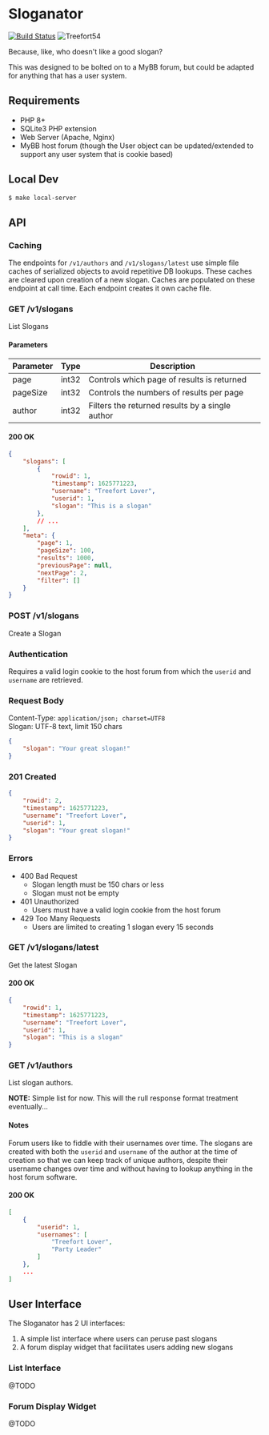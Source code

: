 # Sloganator

[![Build Status](https://github.com/Gipetto/CowSay/actions/workflows/main.yml/badge.svg)](https://github.com/Gipetto/CowSay/actions/workflows/main.yml)
![Treefort54](https://img.shields.io/badge/Treefort-54-blue.svg)

Because, like, who doesn't like a good slogan?

This was designed to be bolted on to a MyBB forum, but could be adapted for anything that has a user system.

## Requirements

- PHP 8+
- SQLite3 PHP extension
- Web Server (Apache, Nginx)
- MyBB host forum (though the User object can be updated/extended to support any user system that is cookie based)

## Local Dev

``` sh
$ make local-server
```

## API

### Caching

The endpoints for `/v1/authors` and `/v1/slogans/latest` use simple file caches of serialized objects to avoid repetitive DB lookups. These caches are cleared upon creation of a new slogan. Caches are populated on these endpoint at call time. Each endpoint creates it own cache file.

### GET /v1/slogans

List Slogans

#### Parameters

| Parameter | Type   | Description |
| --------- | ------ | ----------- |
| page      | int32  | Controls which page of results is returned      |
| pageSize  | int32  | Controls the numbers of results per page        |
| author    | int32  | Filters the returned results by a single author |

#### 200 OK
``` json
{
    "slogans": [
        {
            "rowid": 1,
            "timestamp": 1625771223,
            "username": "Treefort Lover",
            "userid": 1,
            "slogan": "This is a slogan"
        },
        // ...
    ],
    "meta": {
        "page": 1,
        "pageSize": 100,
        "results": 1000,
        "previousPage": null,
        "nextPage": 2,
        "filter": []
    }
}
```

### POST /v1/slogans

Create a Slogan

### Authentication

Requires a valid login cookie to the host forum from which the `userid` and `username` are retrieved.

### Request Body

Content-Type: `application/json; charset=UTF8`  
Slogan: UTF-8 text, limit 150 chars

``` json
{
    "slogan": "Your great slogan!"
}
```

### 201 Created

``` json
{
    "rowid": 2,
    "timestamp": 1625771223,
    "username": "Treefort Lover",
    "userid": 1,
    "slogan": "Your great slogan!"
}
```

### Errors

- 400 Bad Request
    - Slogan length must be 150 chars or less
    - Slogan must not be empty
- 401 Unauthorized
    - Users must have a valid login cookie from the host forum
- 429 Too Many Requests
    - Users are limited to creating 1 slogan every 15 seconds

### GET /v1/slogans/latest

Get the latest Slogan

#### 200 OK

``` json
{
    "rowid": 1,
    "timestamp": 1625771223,
    "username": "Treefort Lover",
    "userid": 1,
    "slogan": "This is a slogan"
}
```

### GET /v1/authors

List slogan authors.  

__NOTE:__ Simple list for now. This will the rull response format treatment eventually...

#### Notes

Forum users like to fiddle with their usernames over time. The slogans are created with both the `userid` and `username` of the author at the time of creation so that we can keep track of unique authors, despite their username changes over time and without having to lookup anything in the host forum software.

#### 200 OK

``` json
[
    {
        "userid": 1,
        "usernames": [
            "Treefort Lover",
            "Party Leader"
        ]
    },
    ...
]
```

## User Interface

The Sloganator has 2 UI interfaces:

1. A simple list interface where users can peruse past slogans
2. A forum display widget that facilitates users adding new slogans

### List Interface

@TODO

### Forum Display Widget

@TODO